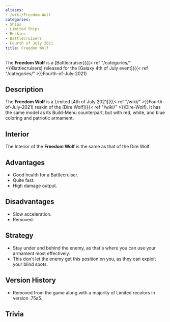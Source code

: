 ```yaml
---
aliases:
- /wiki/Freedom-Wolf
categories:
- Ships
- Limited Ships
- Reskins
- Battlecruisers
- Fourth of July 2021
title: Freedom Wolf
---
```


The **Freedom Wolf** is a [Battlecruiser]({{< ref "/categories/" >}}Battlecruisers) released for the [Galaxy 4th of July event]({{< ref "/categories/" >}}Fourth-of-July-2021) 

## Description

The **Freedom Wolf** is a Limited [4th of July 2021]({{< ref "/wiki/" >}}Fourth-of-July-2021) reskin of the [Dire Wolf]({{< ref "/wiki/" >}}Dire-Wolf). It has the same model as its Build-Menu counterpart, but with red, white, and blue coloring and patriotic armament.

## Interior

The Interior of the **Freedom Wolf** is the same as that of the Dire Wolf.

## Advantages

- Good health for a Battlecruiser.
- Quite fast.
- High damage output.

## Disadvantages

- Slow acceleration.
- Removed.

## Strategy

- Stay under and behind the enemy, as that's where you can use your armament most effectively.
- This don't let the enemy get this position on you, as they can exploit your blind spots.

## Version History 

- Removed from the game along with a majority of Limited recolors in version .75a5.

## Trivia